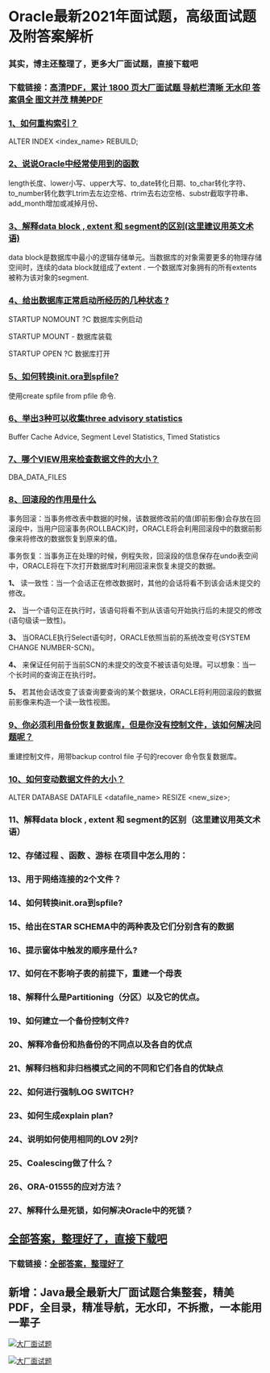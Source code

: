 # Oracle最新2021年面试题，高级面试题及附答案解析

### 其实，博主还整理了，更多大厂面试题，直接下载吧

### 下载链接：[高清PDF，累计 1800 页大厂面试题  导航栏清晰 无水印  答案俱全 图文并茂  精美PDF](https://github.com/liantengda/JavaEngineerBooks/blob/master/docs/index.md)



### [1、如何重构索引？](https://github.com/liantengda/JavaEngineerBooks/blob/master/docs/Oracle/Oracle最新2021年面试题，高级面试题及附答案解析.md#1如何重构索引)  


ALTER INDEX <index_name> REBUILD;


### [2、说说Oracle中经常使用到的函数](https://github.com/liantengda/JavaEngineerBooks/blob/master/docs/Oracle/Oracle最新2021年面试题，高级面试题及附答案解析.md#2说说oracle中经常使用到的函数)  


length长度、lower小写、upper大写、to_date转化日期、to_char转化字符、to_number转化数字Ltrim去左边空格、rtrim去右边空格、substr截取字符串、add_month增加或减掉月份、


### [3、解释data block , extent 和 segment的区别(这里建议用英文术语)](https://github.com/liantengda/JavaEngineerBooks/blob/master/docs/Oracle/Oracle最新2021年面试题，高级面试题及附答案解析.md#3解释data-block-,-extent-和-segment的区别这里建议用英文术语)  


data block是数据库中最小的逻辑存储单元。当数据库的对象需要更多的物理存储空间时，连续的data block就组成了extent . 一个数据库对象拥有的所有extents被称为该对象的segment.


### [4、给出数据库正常启动所经历的几种状态 ?](https://github.com/liantengda/JavaEngineerBooks/blob/master/docs/Oracle/Oracle最新2021年面试题，高级面试题及附答案解析.md#4给出数据库正常启动所经历的几种状态-)  


STARTUP NOMOUNT ?C 数据库实例启动

STARTUP MOUNT - 数据库装载

STARTUP OPEN ?C 数据库打开


### [5、如何转换init.ora到spfile?](https://github.com/liantengda/JavaEngineerBooks/blob/master/docs/Oracle/Oracle最新2021年面试题，高级面试题及附答案解析.md#5如何转换initora到spfile)  


使用create spfile from pfile 命令.


### [6、举出3种可以收集three advisory statistics](https://github.com/liantengda/JavaEngineerBooks/blob/master/docs/Oracle/Oracle最新2021年面试题，高级面试题及附答案解析.md#6举出3种可以收集three-advisory-statistics)  


Buffer Cache Advice, Segment Level Statistics, Timed Statistics


### [7、哪个VIEW用来检查数据文件的大小？](https://github.com/liantengda/JavaEngineerBooks/blob/master/docs/Oracle/Oracle最新2021年面试题，高级面试题及附答案解析.md#7哪个view用来检查数据文件的大小)  


DBA_DATA_FILES


### [8、回滚段的作用是什么](https://github.com/liantengda/JavaEngineerBooks/blob/master/docs/Oracle/Oracle最新2021年面试题，高级面试题及附答案解析.md#8回滚段的作用是什么)  


事务回滚：当事务修改表中数据的时候，该数据修改前的值(即前影像)会存放在回滚段中，当用户回滚事务(ROLLBACK)时，ORACLE将会利用回滚段中的数据前影像来将修改的数据恢复到原来的值。

事务恢复：当事务正在处理的时候，例程失败，回滚段的信息保存在undo表空间中，ORACLE将在下次打开数据库时利用回滚来恢复未提交的数据。

**1、** 读一致性：当一个会话正在修改数据时，其他的会话将看不到该会话未提交的修改。

**2、** 当一个语句正在执行时，该语句将看不到从该语句开始执行后的未提交的修改(语句级读一致性)。

**3、** 当ORACLE执行Select语句时，ORACLE依照当前的系统改变号(SYSTEM CHANGE NUMBER-SCN)。

**4、** 来保证任何前于当前SCN的未提交的改变不被该语句处理。可以想象：当一个长时间的查询正在执行时。

**5、** 若其他会话改变了该查询要查询的某个数据块，ORACLE将利用回滚段的数据前影像来构造一个读一致性视图。


### [9、你必须利用备份恢复数据库，但是你没有控制文件，该如何解决问题呢？](https://github.com/liantengda/JavaEngineerBooks/blob/master/docs/Oracle/Oracle最新2021年面试题，高级面试题及附答案解析.md#9你必须利用备份恢复数据库但是你没有控制文件该如何解决问题呢)  


重建控制文件，用带backup control file 子句的recover 命令恢复数据库。


### [10、如何变动数据文件的大小？](https://github.com/liantengda/JavaEngineerBooks/blob/master/docs/Oracle/Oracle最新2021年面试题，高级面试题及附答案解析.md#10如何变动数据文件的大小)  


ALTER DATABASE DATAFILE <datafile_name> RESIZE <new_size>;


### 11、解释data block , extent 和 segment的区别（这里建议用英文术语）
### 12、存储过程 、函数 、游标 在项目中怎么用的：
### 13、用于网络连接的2个文件？
### 14、如何转换init.ora到spfile?
### 15、给出在STAR SCHEMA中的两种表及它们分别含有的数据
### 16、提示窗体中触发的顺序是什么?
### 17、如何在不影响子表的前提下，重建一个母表
### 18、解释什么是Partitioning（分区）以及它的优点。
### 19、如何建立一个备份控制文件?
### 20、解释冷备份和热备份的不同点以及各自的优点
### 21、解释归档和非归档模式之间的不同和它们各自的优缺点
### 22、如何进行强制LOG SWITCH?
### 23、如何生成explain plan?
### 24、说明如何使用相同的LOV 2列?
### 25、Coalescing做了什么？
### 26、ORA-01555的应对方法？
### 27、解释什么是死锁，如何解决Oracle中的死锁？




## [全部答案，整理好了，直接下载吧](https://github.com/liantengda/JavaEngineerBooks/blob/master/docs/daan.md)

### 下载链接：[全部答案，整理好了](https://github.com/liantengda/JavaEngineerBooks/blob/master/docs/daan.md)




## 新增：Java最全最新大厂面试题合集整套，精美PDF，全目录，精准导航，无水印，不拆撒，一本能用一辈子

[![大厂面试题](http://shasengbufa.com/img/1.jpg "叶子创业记")](http://shasengbufa.com/img/wechat.jpg "叶子创业记")

[![大厂面试题](http://shasengbufa.com/img/wechat.jpg "叶子创业记")](http://shasengbufa.com/img/wechat.jpg "叶子创业记")
